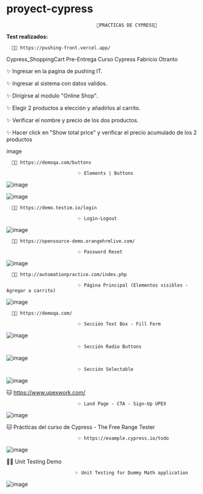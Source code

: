 # proyect-cypress

                                     🔰PRACTICAS DE CYPRESS🔰  

<b>Test realizados:</b>

      🐱‍🏍 https://pushing-front.vercel.app/

Cypress_ShoppingCart
Pre-Entrega Curso Cypress Fabricio Otranto

✨ Ingresar en la pagina de pushing IT.

✨ Ingresar al sistema con datos validos.

✨ Dirigirse al modulo "Online Shop".

✨ Elegir 2 productos a elección y añadirlos al carrito.

✨ Verificar el nombre y precio de los dos productos.

✨ Hacer click en "Show total price" y verificar el precio acumulado de los 2 productos

image


      🐱‍🏍 https://demoqa.com/buttons
      
                              ✨ Elements | Buttons
                              
   ![image](https://user-images.githubusercontent.com/72052340/216694853-8bd4a1cf-4898-453b-b838-dab4c8df30d5.png)
   
   ![image](https://user-images.githubusercontent.com/72052340/216717214-10f750e0-4bf6-4e66-bef8-59f3c7acf340.png)




      🐱‍🏍 https://demo.testim.io/login

                              ✨ Login-Logout

![image](https://user-images.githubusercontent.com/72052340/215306875-ae3efd1e-5076-4ae5-9b4a-47f451730098.png)
                              

      🐱‍🏍 https://opensource-demo.orangehrmlive.com/
                                         
                              ✨ Password Reset

![image](https://user-images.githubusercontent.com/72052340/189485987-a5c7f0c1-ca81-4cb6-b2d9-7c559db5aee2.png)

              
              
      🐱‍🏍 http://automationpractice.com/index.php
                
                              ✨ Página Principal (Elementos visibles - Agregar a carrito)
                              
 ![image](https://user-images.githubusercontent.com/72052340/190042811-e931a55f-9550-4d76-8e42-de88f229fa59.png)
 
 
      🐱‍🏍 https://demoqa.com/
      
                              ✨ Sección Text Box - Fill Form

   ![image](https://user-images.githubusercontent.com/72052340/193368264-be758aff-f8ca-4b9c-9e50-ba89d861007b.png)
                           
                              
                              ✨ Sección Radio Buttons
                              
                              
   ![image](https://user-images.githubusercontent.com/72052340/193977483-7e915faf-29c0-4848-b1aa-92fda34b3d08.png)

               
                              ✨ Sección Selectable
              
   ![image](https://user-images.githubusercontent.com/72052340/197097886-573bcea4-0e20-437b-99a9-81ea553a27c8.png)
   
   🐱‍ https://www.upexwork.com/
   
                              ✨ Land Page - CTA - Sign-Up UPEX
   
   ![image](https://user-images.githubusercontent.com/72052340/207959149-64c6a6f2-ea30-4cd6-b2ca-d4dc26814193.png)


  🐱‍ Prácticas del curso de Cypress - The Free Range Tester
  
  
                              ✨ https://example.cypress.io/todo
                              
     
   ![image](https://user-images.githubusercontent.com/72052340/208014426-34c8ec8e-3f11-4a9d-a368-4eab5894cbf7.png)

 🐱‍🏍 Unit Testing Demo
  
                             ✨ Unit Testing for Dummy Math application
                             
        
     
   ![image](https://user-images.githubusercontent.com/72052340/213881028-4d4ab297-7339-46c3-9f8f-996a2c5186d5.png) 
        

